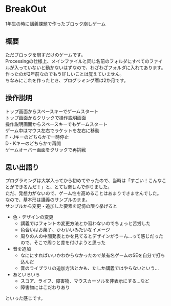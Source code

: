 # BreakOut
1年生の時に講義課題で作ったブロック崩しゲーム  

## 概要
ただブロックを崩すだけのゲームです。  
Processingの仕様上、メインファイルと同じ名前のフォルダにすべてのファイルが入っていないと動かないはずなので、わざわざフォルダに入れてあります。  
作ったのが2年前なのでもう詳しいことは覚えていません。  
ちなみにこれを作ったとき、プログラミング暦は2か月です。  

## 操作説明
トップ画面からスペースキーでゲームスタート  
トップ画面からクリックで操作説明画面  
操作説明画面からスペースキーでもゲームスタート  
ゲーム中はマウス左右でラケットを左右に移動  
F・Jキーのどちらかで一時停止  
D・Kキーのどちらかで再開  
ゲームオーバー画面をクリックで再挑戦  


## 思い出語り
プログラミングは大学入ってから初めてやったので、当時は「すごい！こんなことができるんだ！」と、とても楽しんで作りました。  
ただ、発想力がないので、ゲーム性を高めることはあまりできませんでした。  
なので、基本形は講義のサンプルのまま。  
サンプルから変更・追加した要素を記憶の限り挙げると  
* 色・デザインの変更
  * 講義ではフォントの変更方法とか習わないのでちょっと苦労した
  * 色合いはお菓子、かわいいみたいなイメージ
  * 周りの人の中間発表とかを見てるとデザインがうーん…って感じだったので、そこで周りと差を付けようと思った
* 音を追加
  * なににすればいいかわからなかったので某有名ゲームのSEを自分で打ち込んだ
  * 音のライブラリの追加方法とかも、たしか講義ではやらないという…
* あといろいろ
  * スコア、ライフ、障害物、マウスカーソルを非表示にする…など
  * 障害物にはこだわりあり  
  
といった感じです。
